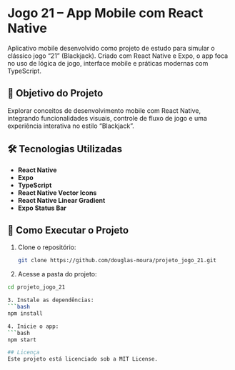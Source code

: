 # Jogo 21 – App Mobile com React Native

Aplicativo mobile desenvolvido como projeto de estudo para simular o clássico jogo “21” (Blackjack). Criado com React Native e Expo, o app foca no uso de lógica de jogo, interface mobile e práticas modernas com TypeScript.

## 🎯 Objetivo do Projeto

Explorar conceitos de desenvolvimento mobile com React Native, integrando funcionalidades visuais, controle de fluxo de jogo e uma experiência interativa no estilo “Blackjack”.

## 🛠 Tecnologias Utilizadas

- **React Native**
- **Expo**
- **TypeScript**
- **React Native Vector Icons**
- **React Native Linear Gradient**
- **Expo Status Bar**

## 🚀 Como Executar o Projeto

1. Clone o repositório:
   ```bash
   git clone https://github.com/douglas-moura/projeto_jogo_21.git

2. Acesse a pasta do projeto:
```bash
cd projeto_jogo_21

3. Instale as dependências:
```bash
npm install

4. Inicie o app:
```bash
npm start

## Licença
Este projeto está licenciado sob a MIT License.
